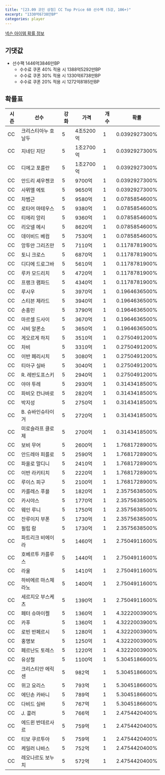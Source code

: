 ```yaml
---
title: "[23.09 코인 상점] CC Top Price 60 선수팩 (5강, 106+)"
excerpt: "1330억6738만BP"
categories: player
---
```

[넥슨 아이템 확률 정보](http://iteminfo.nexon.com/probability/fo4?sn=7383)

## 기댓값
- 선수팩 1446억3846만BP
  - 수수료 쿠폰 40% 적용 시 1388억5292만BP
  - 수수료 쿠폰 30% 적용 시 1330억6738만BP
  - 수수료 쿠폰 20% 적용 시 1272억8185만BP


## 확률표

|시즌|선수|강화|가격|개수|확률|
|---|---|---|---|---|---|
|CC|크리스티아누 호날두|5|4조5200억|1|0.0392927300%|
|CC|지네딘 지단|5|1조2700억|1|0.0392927300%|
|CC|디에고 포를란|5|1조2700억|1|0.0392927300%|
|CC|안드리 셰우첸코|5|9700억|1|0.0392927300%|
|CC|사뮈엘 에토|5|9650억|1|0.0392927300%|
|CC|차범근|5|9580억|1|0.0785854600%|
|CC|로타어 마테우스|5|9380억|1|0.0785854600%|
|CC|티에리 앙리|5|9360억|1|0.0785854600%|
|CC|리오넬 메시|5|8620억|1|0.0785854600%|
|CC|데이비드 베컴|5|7530억|1|0.0785854600%|
|CC|앙투안 그리즈만|5|7110억|1|0.1178781900%|
|CC|토니 크로스|5|6870억|1|0.1178781900%|
|CC|디디에 드로그바|5|5610억|1|0.1178781900%|
|CC|루카 모드리치|5|4720억|1|0.1178781900%|
|CC|프랭크 램파드|5|4340억|1|0.1178781900%|
|CC|루시우|5|3970억|1|0.1964636500%|
|CC|스티븐 제라드|5|3940억|1|0.1964636500%|
|CC|손흥민|5|3790억|1|0.1964636500%|
|CC|마르셀 드사이|5|3670억|1|0.1964636500%|
|CC|샤비 알론소|5|3650억|1|0.1964636500%|
|CC|게오르게 하지|5|3510억|1|0.2750491200%|
|CC|차비|5|3310억|1|0.2750491200%|
|CC|이반 페리시치|5|3080억|1|0.2750491200%|
|CC|티아구 실바|5|3040억|1|0.2750491200%|
|CC|R. 레반도프스키|5|2940억|1|0.2750491200%|
|CC|야야 투레|5|2930억|1|0.3143418500%|
|CC|파비오 칸나바로|5|2820억|1|0.3143418500%|
|CC|박지성|5|2750억|1|0.3143418500%|
|CC|B. 슈바인슈타이거|5|2720억|1|0.3143418500%|
|CC|미로슬라프 클로제|5|2700억|1|0.3143418500%|
|CC|보비 무어|5|2600억|1|1.7681728900%|
|CC|안드레아 피를로|5|2590억|1|1.7681728900%|
|CC|파올로 말디니|5|2410억|1|1.7681728900%|
|CC|이반 라키티치|5|2220억|1|1.7681728900%|
|CC|루이스 피구|5|2100억|1|1.7681728900%|
|CC|카를레스 푸욜|5|1820억|1|2.3575638500%|
|CC|카시야스|5|1770억|1|2.3575638500%|
|CC|웨인 루니|5|1750억|1|2.3575638500%|
|CC|잔루이지 부폰|5|1730억|1|2.3575638500%|
|CC|필립 람|5|1730억|1|2.3575638500%|
|CC|파트리크 비에이라|5|1460억|1|2.7504911600%|
|CC|호베르투 카를루스|5|1440억|1|2.7504911600%|
|CC|라울|5|1410억|1|2.7504911600%|
|CC|하비에르 마스체라노|5|1400억|1|2.7504911600%|
|CC|세르지오 부스케츠|5|1390억|1|2.7504911600%|
|CC|페터 슈마이켈|5|1360억|1|4.3222003900%|
|CC|카푸|5|1360억|1|4.3222003900%|
|CC|로빈 반페르시|5|1280억|1|4.3222003900%|
|CC|홍명보|5|1250억|1|4.3222003900%|
|CC|페르난도 토레스|5|1220억|1|4.3222003900%|
|CC|유상철|5|1100억|1|5.3045186600%|
|CC|크리스티안 에릭센|5|982억|1|5.3045186600%|
|CC|위고 요리스|5|793억|1|5.3045186600%|
|CC|에딘손 카바니|5|789억|1|5.3045186600%|
|CC|다비드 실바|5|767억|1|5.3045186600%|
|CC|J. 콜러|5|766억|1|2.4754420400%|
|CC|에드윈 반데르사르|5|759억|1|2.4754420400%|
|CC|티보 쿠르투아|5|759억|1|2.4754420400%|
|CC|케일러 나바스|5|752억|1|2.4754420400%|
|CC|레오나르도 보누치|5|572억|1|2.4754420400%|
